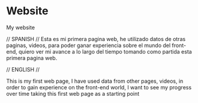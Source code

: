 # Website

My website

// SPANISH //
Esta es mi primera pagina web, he utilizado datos de otras paginas, videos, para poder ganar experiencia sobre el mundo del front-end,
quiero ver mi avance a lo largo del tiempo tomando como partida esta primera pagina web.

// ENGLISH // 

This is my first web page, I have used data from other pages, videos, in order to gain experience on the front-end world, 
I want to see my progress over time taking this first web page as a starting point

